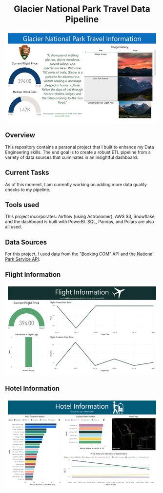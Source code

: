 <h1 align="center">Glacier National Park Travel Data Pipeline</h1>

<p align="center">
<img src="images/glacier-national-park-images-0.jpg" height="300" width="519">
</p>

## Overview
This repository contains a personal project that I built to enhance my Data Engineering skills. The end goal is to create a robust ETL pipeline from a variety of data sources that culminates in an insightful dashboard.

## Current Tasks
As of this moment, I am currently working on adding more data quality checks to my pipeline.

## Tools used
This project incorporates: Airflow (using Astronomer), AWS S3, Snowflake, and the dashboard is built with PowerBI. SQL, Pandas, and Polars are also all used.

## Data Sources
For this project, I used data from the ["Booking COM" API](https://rapidapi.com/DataCrawler/api/booking-com15) and the [National Park Service API](https://www.nps.gov/subjects/developer/index.htm).

## Flight Information
<p align="center">
<img src="images/glacier-national-park-images-1.jpg" height="300" width="519">
</p>

## Hotel Information
<p align="center">
<img src="images/glacier-national-park-images-2.jpg" height="300" width="519">
</p>